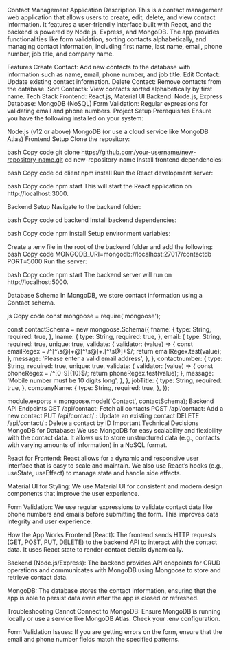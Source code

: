 Contact Management Application
Description
This is a contact management web application that allows users to create, edit, delete, and view contact information. It features a user-friendly interface built with React, and the backend is powered by Node.js, Express, and MongoDB. The app provides functionalities like form validation, sorting contacts alphabetically, and managing contact information, including first name, last name, email, phone number, job title, and company name.

Features
Create Contact: Add new contacts to the database with information such as name, email, phone number, and job title.
Edit Contact: Update existing contact information.
Delete Contact: Remove contacts from the database.
Sort Contacts: View contacts sorted alphabetically by first name.
Tech Stack
Frontend: React.js, Material UI
Backend: Node.js, Express
Database: MongoDB (NoSQL)
Form Validation: Regular expressions for validating email and phone numbers.
Project Setup
Prerequisites
Ensure you have the following installed on your system:

Node.js (v12 or above)
MongoDB (or use a cloud service like MongoDB Atlas)
Frontend Setup
Clone the repository:

bash
Copy code
git clone https://github.com/your-username/new-repository-name.git
cd new-repository-name
Install frontend dependencies:

bash
Copy code
cd client
npm install
Run the React development server:

bash
Copy code
npm start
This will start the React application on http://localhost:3000.

Backend Setup
Navigate to the backend folder:

bash
Copy code
cd backend
Install backend dependencies:

bash
Copy code
npm install
Setup environment variables:

Create a .env file in the root of the backend folder and add the following:
bash
Copy code
MONGODB_URI=mongodb://localhost:27017/contactdb
PORT=5000
Run the server:

bash
Copy code
npm start
The backend server will run on http://localhost:5000.

Database Schema
In MongoDB, we store contact information using a Contact schema.

js
Copy code
const mongoose = require('mongoose');

const contactSchema = new mongoose.Schema({
  fname: {
    type: String,
    required: true,
  },
  lname: {
    type: String,
    required: true,
  },
  email: {
    type: String,
    required: true,
    unique: true,
    validate: {
      validator: (value) => {
        const emailRegex = /^[^\s@]+@[^\s@]+\.[^\s@]+$/;
        return emailRegex.test(value);
      },
      message: 'Please enter a valid email address',
    },
  },
  contactnumber: {
    type: String,
    required: true,
    unique: true,
    validate: {
      validator: (value) => {
        const phoneRegex = /^[0-9]{10}$/;
        return phoneRegex.test(value);
      },
      message: 'Mobile number must be 10 digits long',
    },
  },
  jobTitle: {
    type: String,
    required: true,
  },
  companyName: {
    type: String,
    required: true,
  },
});

module.exports = mongoose.model('Contact', contactSchema);
Backend API Endpoints
GET /api/contact: Fetch all contacts
POST /api/contact: Add a new contact
PUT /api/contact/
: Update an existing contact
DELETE /api/contact/
: Delete a contact by ID
Important Technical Decisions
MongoDB for Database: We use MongoDB for easy scalability and flexibility with the contact data. It allows us to store unstructured data (e.g., contacts with varying amounts of information) in a NoSQL format.

React for Frontend: React allows for a dynamic and responsive user interface that is easy to scale and maintain. We also use React’s hooks (e.g., useState, useEffect) to manage state and handle side effects.

Material UI for Styling: We use Material UI for consistent and modern design components that improve the user experience.

Form Validation: We use regular expressions to validate contact data like phone numbers and emails before submitting the form. This improves data integrity and user experience.

How the App Works
Frontend (React): The frontend sends HTTP requests (GET, POST, PUT, DELETE) to the backend API to interact with the contact data. It uses React state to render contact details dynamically.

Backend (Node.js/Express): The backend provides API endpoints for CRUD operations and communicates with MongoDB using Mongoose to store and retrieve contact data.

MongoDB: The database stores the contact information, ensuring that the app is able to persist data even after the app is closed or refreshed.

Troubleshooting
Cannot Connect to MongoDB: Ensure MongoDB is running locally or use a service like MongoDB Atlas. Check your .env configuration.

Form Validation Issues: If you are getting errors on the form, ensure that the email and phone number fields match the specified patterns.
